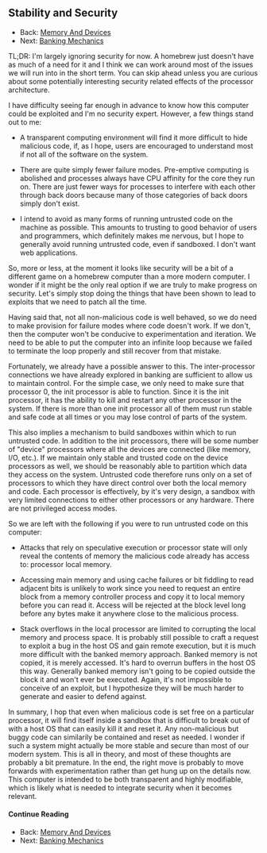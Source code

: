## Stability and Security

* Back: [Memory And Devices](06_Memory_And_Devices.md)
* Next: [Banking Mechanics](08_Banking_Mechanics.md)

TL;DR: I'm largely ignoring security for now. A homebrew just doesn't have as much of
a need for it and I think we can work around most of the issues we will run into in
the short term. You can skip ahead unless you are curious about some potentially
interesting security related effects of the processor architecture.

I have difficulty seeing far enough in advance to know how this computer could be
exploited and I'm no security expert. However, a few things stand out to me:

* A transparent computing environment will find it more difficult to hide malicious
code, if, as I hope, users are encouraged to understand most if not all of the
software on the system.

* There are quite simply fewer failure modes. Pre-emptive computing is abolished and
processes always have CPU affinity for the core they run on. There are just fewer
ways for processes to interfere with each other through back doors because many of
those categories of back doors simply don't exist.

* I intend to avoid as many forms of running untrusted code on the machine as
possible. This amounts to trusting to good behavior of users and programmers, which
definitely makes me nervous, but I hope to generally avoid running untrusted code,
even if sandboxed. I don't want web applications.

So, more or less, at the moment it looks like security will be a bit of a different
game on a homebrew computer than a more modern computer. I wonder if it might be the
only real option if we are truly to make progress on security. Let's simply stop
doing the things that have been shown to lead to exploits that we need to patch all
the time.

Having said that, not all non-malicious code is well behaved, so we do need to make
provision for failure modes where code doesn't work. If we don't, then the computer
won't be conducive to experimentation and iteration. We need to be able to put the
computer into an infinite loop because we failed to terminate the loop properly and
still recover from that mistake.

Fortunately, we already have a possible answer to this. The inter-processor
connections we have already explored in banking are sufficient to allow us to
maintain control. For the simple case, we only need to make sure that processor 0,
the init processor is able to function. Since it is the init processor, it has the
ability to kill and restart any other processor in the system. If there is more than
one init processor all of them must run stable and safe code at all times or you may
lose control of parts of the system.

This also implies a mechanism to build sandboxes within which to run untrusted code.
In addition to the init processors, there will be some number of "device" processors
where all the devices are connected (like memory, I/O, etc.). If we maintain only
stable and trusted code on the device processors as well, we should be reasonably
able to partition which data they access on the system. Untrusted code therefore
runs only on a set of processors to which they have direct control over both the
local memory and code. Each processor is effectively, by it's very design, a sandbox
with very limited connections to either other processors or any hardware. There are
not privileged access modes.

So we are left with the following if you were to run untrusted code on this computer:

* Attacks that rely on speculative execution or processor state will only reveal the
contents of memory the malicious code already has access to: processor local memory.

* Accessing main memory and using cache failures or bit fiddling to read adjacent
bits is unlikely to work since you need to request an entire block from a memory
controller process and copy it to local memory before you can read it. Access will
be rejected at the block level long before any bytes make it anywhere close to the
malicious process.

* Stack overflows in the local processor are limited to corrupting the local memory
and process space. It is probably still possible to craft a request to exploit a bug
in the host OS and gain remote execution, but it is much more difficult with the
banked memory approach. Banked memory is not copied, it is merely accessed. It's hard
to overrun buffers in the host OS this way. Generally banked memory isn't going to
be copied outside the block it and won't ever be executed. Again, it's not impossible
to conceive of an exploit, but I hypothesize they will be much harder to generate and
easier to defend against.

In summary, I hop that even when malicious code is set free on a particular
processor, it will find itself inside a sandbox that is difficult to break out of
with a host OS that can easily kill it and reset it. Any non-malicious but buggy
code can similarily be contained and reset as needed. I wonder if such a system
might actually be more stable and secure than most of our modern system. This is all
in theory, and most of these thoughts are probably a bit premature. In the end, the
right move is probably to move forwards with experimentation rather than get hung
up on the details now. This computer is intended to be both transparent and highly
modifiable, which is likely what is needed to integrate security when it becomes
relevant.

#### Continue Reading

* Back: [Memory And Devices](06_Memory_And_Devices.md)
* Next: [Banking Mechanics](08_Banking_Mechanics.md)

